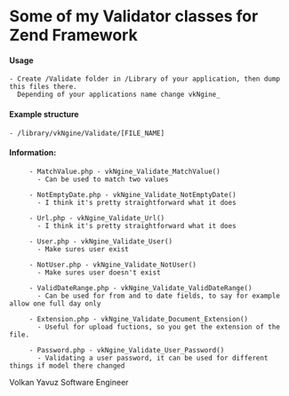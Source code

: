 Some of my Validator classes for Zend Framework
=============================================
	
#### Usage #### 
	- Create /Validate folder in /Library of your application, then dump this files there.
	  Depending of your applications name change vkNgine_
	   
#### Example structure #### 
	- /library/vkNgine/Validate/[FILE_NAME]
	
#### Information: ####
		 - MatchValue.php - vkNgine_Validate_MatchValue()
		   - Can be used to match two values		 
		   
		 - NotEmptyDate.php - vkNgine_Validate_NotEmptyDate()
		   - I think it's pretty straightforward what it does
		   
		 - Url.php - vkNgine_Validate_Url()
		   - I think it's pretty straightforward what it does

		 - User.php - vkNgine_Validate_User()
		   - Make sures user exist
		 
		 - NotUser.php - vkNgine_Validate_NotUser()
		   - Make sures user doesn't exist
		  
		 - ValidDateRange.php - vkNgine_Validate_ValidDateRange()
		   - Can be used for from and to date fields, to say for example allow one full day only	 
	  
		 - Extension.php - vkNgine_Validate_Document_Extension()
		   - Useful for upload fuctions, so you get the extension of the file.
		 
		 - Password.php - vkNgine_Validate_User_Password()
		   - Validating a user password, it can be used for different things if model there changed
	  
Volkan Yavuz
Software Engineer